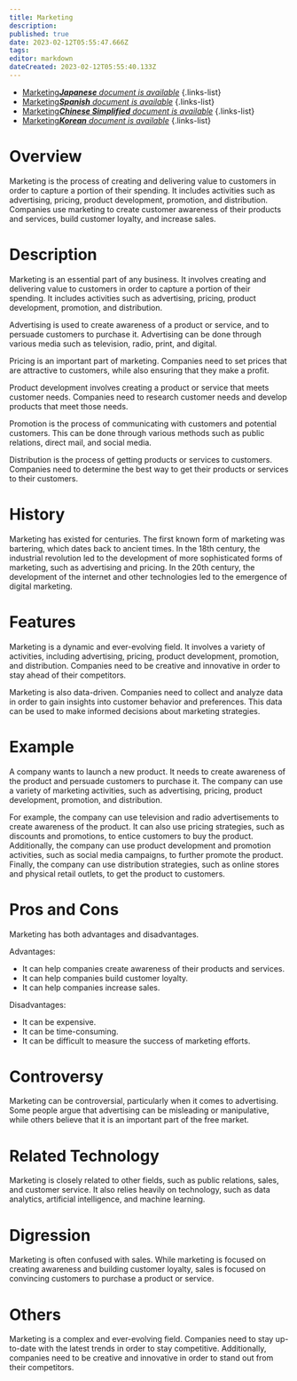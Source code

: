 ```yaml
---
title: Marketing
description: 
published: true
date: 2023-02-12T05:55:47.666Z
tags: 
editor: markdown
dateCreated: 2023-02-12T05:55:40.133Z
---
```


- [Marketing***Japanese** document is available*](/ja/Knowledge-base/Dictionary/marketing)
{.links-list}
- [Marketing***Spanish** document is available*](/es/Knowledge-base/Dictionary/marketing)
{.links-list}
- [Marketing***Chinese Simplified** document is available*](/zh/Knowledge-base/Dictionary/marketing)
{.links-list}
- [Marketing***Korean** document is available*](/ko/Knowledge-base/Dictionary/marketing)
{.links-list}


# Overview

Marketing is the process of creating and delivering value to customers in order to capture a portion of their spending. It includes activities such as advertising, pricing, product development, promotion, and distribution. Companies use marketing to create customer awareness of their products and services, build customer loyalty, and increase sales.

# Description

Marketing is an essential part of any business. It involves creating and delivering value to customers in order to capture a portion of their spending. It includes activities such as advertising, pricing, product development, promotion, and distribution.

Advertising is used to create awareness of a product or service, and to persuade customers to purchase it. Advertising can be done through various media such as television, radio, print, and digital.

Pricing is an important part of marketing. Companies need to set prices that are attractive to customers, while also ensuring that they make a profit.

Product development involves creating a product or service that meets customer needs. Companies need to research customer needs and develop products that meet those needs.

Promotion is the process of communicating with customers and potential customers. This can be done through various methods such as public relations, direct mail, and social media.

Distribution is the process of getting products or services to customers. Companies need to determine the best way to get their products or services to their customers.

# History

Marketing has existed for centuries. The first known form of marketing was bartering, which dates back to ancient times. In the 18th century, the industrial revolution led to the development of more sophisticated forms of marketing, such as advertising and pricing. In the 20th century, the development of the internet and other technologies led to the emergence of digital marketing.

# Features

Marketing is a dynamic and ever-evolving field. It involves a variety of activities, including advertising, pricing, product development, promotion, and distribution. Companies need to be creative and innovative in order to stay ahead of their competitors.

Marketing is also data-driven. Companies need to collect and analyze data in order to gain insights into customer behavior and preferences. This data can be used to make informed decisions about marketing strategies.

# Example

A company wants to launch a new product. It needs to create awareness of the product and persuade customers to purchase it. The company can use a variety of marketing activities, such as advertising, pricing, product development, promotion, and distribution.

For example, the company can use television and radio advertisements to create awareness of the product. It can also use pricing strategies, such as discounts and promotions, to entice customers to buy the product. Additionally, the company can use product development and promotion activities, such as social media campaigns, to further promote the product. Finally, the company can use distribution strategies, such as online stores and physical retail outlets, to get the product to customers.

# Pros and Cons

Marketing has both advantages and disadvantages.

Advantages:

- It can help companies create awareness of their products and services.
- It can help companies build customer loyalty.
- It can help companies increase sales.

Disadvantages:

- It can be expensive.
- It can be time-consuming.
- It can be difficult to measure the success of marketing efforts.

# Controversy

Marketing can be controversial, particularly when it comes to advertising. Some people argue that advertising can be misleading or manipulative, while others believe that it is an important part of the free market.

# Related Technology

Marketing is closely related to other fields, such as public relations, sales, and customer service. It also relies heavily on technology, such as data analytics, artificial intelligence, and machine learning.

# Digression

Marketing is often confused with sales. While marketing is focused on creating awareness and building customer loyalty, sales is focused on convincing customers to purchase a product or service.

# Others

Marketing is a complex and ever-evolving field. Companies need to stay up-to-date with the latest trends in order to stay competitive. Additionally, companies need to be creative and innovative in order to stand out from their competitors.